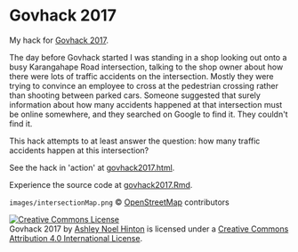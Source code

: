 # Govhack 2017

My hack for [Govhack 2017](http://govhack.org.nz/). 

The day before Govhack started I was standing in a shop looking out
onto a busy Karangahape Road intersection, talking to the shop owner
about how there were lots of traffic accidents on the
intersection. Mostly they were trying to convince an employee to cross
at the pedestrian crossing rather than shooting between parked
cars. Someone suggested that surely information about how many
accidents happened at that intersection must be online somewhere, and
they searched on Google to find it. They couldn't find it.

This hack attempts to at least answer the question: how many traffic
accidents happen at this intersection?

See the hack in 'action' at [govhack2017.html](govhack2017.html).

Experience the source code at [govhack2017.Rmd](govhack2017.Rmd).

`images/intersectionMap.png` © [OpenStreetMap](http://www.openstreetmap.org/copyright)
contributors

<a rel="license" href="http://creativecommons.org/licenses/by/4.0/"><img alt="Creative Commons License" style="border-width:0" src="https://i.creativecommons.org/l/by/4.0/88x31.png" /></a><br /><span xmlns:dct="http://purl.org/dc/terms/" property="dct:title">Govhack 2017</span> by <a xmlns:cc="http://creativecommons.org/ns#" href="https://canadia.co.nz/" property="cc:attributionName" rel="cc:attributionURL">Ashley Noel Hinton</a> is licensed under a <a rel="license" href="http://creativecommons.org/licenses/by/4.0/">Creative Commons Attribution 4.0 International License</a>.

